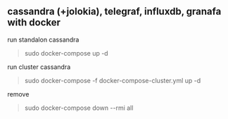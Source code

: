
## cassandra (+jolokia), telegraf, influxdb, granafa with docker

run standalon cassandra
> sudo docker-compose up -d

run cluster cassandra
> sudo docker-compose -f docker-compose-cluster.yml up -d

remove
> sudo docker-compose down --rmi all

